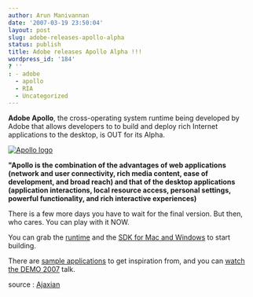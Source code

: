 ```yaml
---
author: Arun Manivannan
date: '2007-03-19 23:50:04'
layout: post
slug: adobe-releases-apollo-alpha
status: publish
title: Adobe releases Apollo Alpha !!!
wordpress_id: '184'
? ''
: - adobe
  - apollo
  - RIA
  - Uncategorized
---
```


**Adobe Apollo**, the cross-operating system runtime being developed by Adobe
that allows developers to to build and deploy rich Internet applications to
the desktop, is OUT for its Alpha.

[![Apollo logo][1]][2]

**"Apollo is the combination of the advantages of web applications (network
and user connectivity, rich media content, ease of development, and broad
reach) and that of the desktop applications (application interactions, local
resource access, personal settings, powerful functionality, and rich
interactive experiences)**

There is a few more days you have to wait for the final version. But then, who
cares. You can play with it NOW.

You can grab the [runtime][3] and the [SDK for Mac and Windows][4] to start
building.

There are [sample applications][5] to get inspiration from, and you can [watch
the DEMO 2007][6] talk.

source : [Ajaxian][7]

   [1]: http://www.arunma.com/wp-content/uploads/2007/03/apollo.png

   [2]: http://www.arunma.com/wp-content/uploads/2007/03/apollo.png (Apollo
logo)

   [3]: http://labs.adobe.com/downloads/apolloruntime.html

   [4]: http://www.adobe.com/cfusion/entitlement/index.cfm?e=labs_apollo

   [5]: http://www.adobe.com/go/apollo_samples

   [6]: http://www.adobe.com/devnet/videos/apollo_demo07/index.html

   [7]: http://ajaxian.com/archives/adobe-apollo-alpha-release

